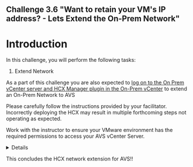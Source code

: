 Challenge 3.6
"Want to retain your VM's IP address? - Lets Extend the On-Prem Network"
---

# Introduction

In this challenge, you will perform the following tasks:

1.	Extend Network 

As a part of this challenge you are also expected to <u>log on to the On Prem vCenter server and HCX Manager plugin in the On-Prem vCenter</u> to extend an On-Prem Network to AVS

Please carefully follow the instructions provided by your facilitator. Incorrectly deploying the HCX may result in multiple forthcoming steps not operating as expected.

Work with the instructor to ensure your VMware environment has the required permissions to access your AVS vCenter Server.

<details>

## Extend Network
In this step you will extend any the on-premises environment to Azure VMware Solution.

1.	Under Services, select Network Extension > Create a Network Extension.

2.	Select each of the networks you want to extend to Azure VMware Solution, and then select Next

3.	Enter the on-premises gateway IP for each of the networks you're extending, and then select Submit.

![](/Images/HCX/NetworkExtension.PNG)

The IP address to be used and extended is defined in the IP address / Login document

It takes a few minutes for the network extension to finish. When it does, you see the status change to Extension complete.

## Next steps
If the HCX interconnect tunnel status is UP and green, you can migrate and protect Azure VMware Solution VMs by using VMware HCX. Azure VMware Solution supports workload migrations (with or without a network extension). You can still migrate workloads in your vSphere environment, along with on-premises creation of networks and deployment of VMs onto those networks.

</details>

This concludes the HCX network extension for AVS!!
